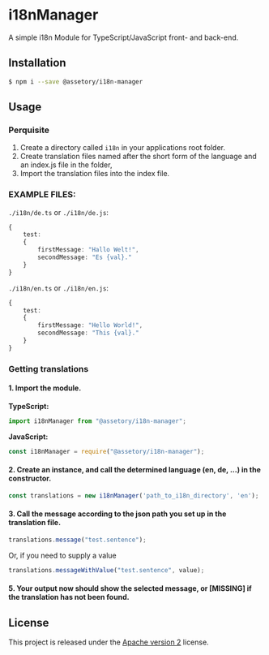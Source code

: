 # i18nManager

A simple i18n Module for TypeScript/JavaScript front- and back-end.

## Installation

```bash
$ npm i --save @assetory/i18n-manager
```

## Usage

### Perquisite

1. Create a directory called `i18n` in your applications root folder.
2. Create translation files named after the short form of the language and an index.js file in the folder, 
3. Import the translation files into the index file.

### EXAMPLE FILES:

`./i18n/de.ts` or `./i18n/de.js`:

```typescript
{
    test:
    {
        firstMessage: "Hallo Welt!",
        secondMessage: "Es {val}."
    }
}
```

`./i18n/en.ts` or `./i18n/en.js`:

```typescript
{
    test:
    {
        firstMessage: "Hello World!",
        secondMessage: "This {val}."
    }
}

```

### Getting translations

#### 1. Import the module.

**TypeScript:**
```typescript
import i18nManager from "@assetory/i18n-manager";
```

**JavaScript:**
```javascript
const i18nManager = require("@assetory/i18n-manager");
```

#### 2. Create an instance, and call the determined language (en, de, ...) in the constructor.

```javascript
const translations = new i18nManager('path_to_i18n_directory', 'en');
```

#### 3. Call the message according to the json path you set up in the translation file.

```javascript
translations.message("test.sentence");
```

Or, if you need to supply a value

```javascript
translations.messageWithValue("test.sentence", value);
```

#### 5. Your output now should show the selected message, or [MISSING] if the translation has not been found.

## License

This project is released under the [Apache version 2](LICENSE) license.